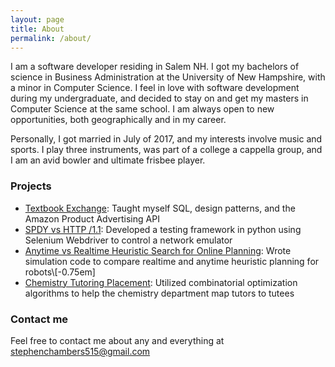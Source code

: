 ```yaml
---
layout: page
title: About
permalink: /about/
---
```


I am a software developer residing in Salem NH. I got my bachelors of science in Business Administration at the University of New Hampshire, with a minor in Computer Science. I feel in love with software development during my undergraduate, and decided to stay on and get my masters in Computer Science at the same school. I am always open to new opportunities, both geographically and in my career. 

Personally, I got married in July of 2017, and my interests involve music and sports. I play three instruments, was part of a college a cappella group, and I am an avid bowler and ultimate frisbee player. 


### Projects
* [Textbook Exchange](https://github.com/schambersnh/school/tree/master/courses/cs619): Taught myself SQL, design patterns, and the Amazon Product Advertising API
* [SPDY vs HTTP /1.1](https://github.com/schambersnh/school/tree/master/spdy): Developed a testing framework in python using Selenium Webdriver to control a network emulator
* [Anytime vs Realtime Heuristic Search for Online Planning](https://github.com/UNH-Robotics/real-time-search): Wrote simulation code to compare realtime and anytime heuristic planning for robots\\[-0.75em]
* [Chemistry Tutoring Placement](https://github.com/UNH-Chemistry-Tutoring-Placement): Utilized combinatorial optimization algorithms to help the chemistry department map tutors to tutees

### Contact me

Feel free to contact me about any and everything at [stephenchambers515@gmail.com](stephenchambers515@gmail.com)
